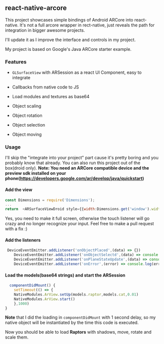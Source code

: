 ## react-native-arcore
This project showcases simple bindings of Android ARCore into react-native. It's not a full arcore wrapper in rect-native, just reveals the path for integration in bigger awesome projects.

I'll update it as I improve the interface and controls in my project.

My project is based on Google's Java ARCore starter example.

### Features
* `GLSurfaceView` with ARSession as a react UI Component, easy to integrate

* Callbacks from native code to JS

* Load modules and textures as base64
* Object scaling
* Object rotation
* Object selection
* Object moving

### Usage
I'll skip the "integrate into your project" part cause it's pretty boring  and you probably know that already. You can also run this project out of the box(droid only).
**Note: You need an ARCore compatible device and the preview sdk installed on your phone(https://developers.google.com/ar/develop/java/quickstart)** 

#### Add the view
```js const ARSurfaceViewDroid = require('./ARSurfaceViewDroid')
const Dimensions = require('Dimensions');
...
return  <ARSurfaceViewDroid style={{width:Dimensions.get('window').width, height:Dimensions.get('window').height}} />

```

Yes, you need to make it full screen, otherwise the touch listener will go crazy and no longer recognize your input. 
Feel free to make a pull request with a fix :) 

#### Add the listeners
```js
 DeviceEventEmitter.addListener('onObjectPlaced',(data) => {})
    DeviceEventEmitter.addListener('onObjectSelectd',(data) => console.log(data))
    DeviceEventEmitter.addListener('onPlaneStateUpdate',(data) => console.log(data))
    DeviceEventEmitter.addListener('onError',(error) => console.log(error))

```

#### Load the models(base64 strings) and start the ARSession

```js
  componentDidMount() {
    setTimeout(() => {
    NativeModules.ArView.setUp(models.raptor,models.cat,0.01)
    NativeModules.ArView.start()
    },1000)
}
```

**Note** that I did the loading in `componentDidMount` with 1 second delay, so my native object will be instantiated by the time this code is executed.

Now you should be able to load **Raptors** with shadows, move, rotate and scale them.

